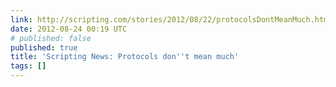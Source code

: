 ```yaml
---
link: http://scripting.com/stories/2012/08/22/protocolsDontMeanMuch.html
date: 2012-08-24 00:19 UTC
# published: false
published: true
title: 'Scripting News: Protocols don''t mean much'
tags: []
---
```



